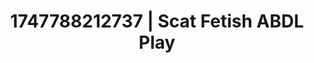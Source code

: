 ---
categories:
- Mindful JOI
- Femme domination
- Booty worship
- VR porn
- Moonlit passion
image: /assets/images/1747788212737.jpg
layout: post
seo:
  description: Featured content with exclusive Scat Fetish, ABDL Play. HD images available.
  keywords: Scat Fetish, ABDL Play
  og_image: /assets/images/1747788212737.jpg
  schema_type: VisualArtwork
tags:
- ABDL Play
- '#1747788212737'
- Scat Fetish
title: 1747788212737 | Scat Fetish ABDL Play
---